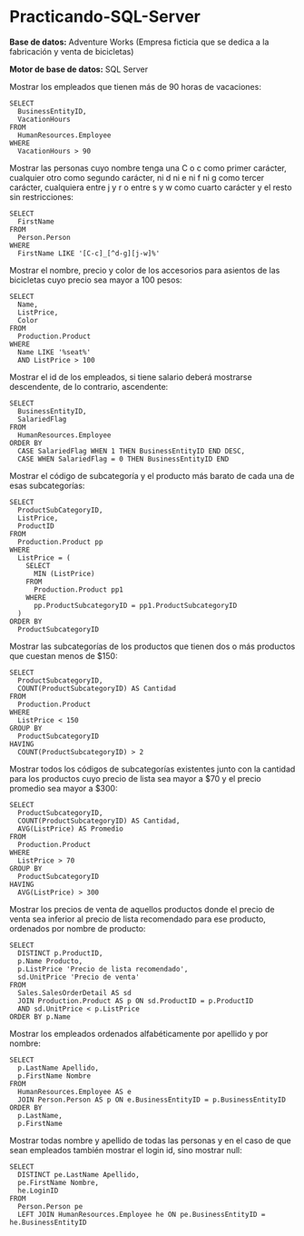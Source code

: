 # Practicando-SQL-Server
**Base de datos:** Adventure Works  (Empresa ficticia que se dedica a la fabricación y venta de bicicletas)  

**Motor de base de datos:** SQL Server  
  
Mostrar los empleados que tienen más de 90 horas de vacaciones:  
````
SELECT 
  BusinessEntityID, 
  VacationHours 
FROM 
  HumanResources.Employee 
WHERE 
  VacationHours > 90
````
Mostrar las personas cuyo nombre tenga una C o c como primer carácter,
cualquier otro como segundo carácter, ni d ni e ni f ni g como tercer carácter,
cualquiera entre j y r o entre s y w como cuarto carácter y el resto sin restricciones:  
````
SELECT 
  FirstName 
FROM 
  Person.Person 
WHERE 
  FirstName LIKE '[C-c]_[^d-g][j-w]%'
````
Mostrar el nombre, precio y color de los accesorios para asientos de las bicicletas
cuyo precio sea mayor a 100 pesos:  
````
SELECT 
  Name, 
  ListPrice, 
  Color 
FROM 
  Production.Product 
WHERE 
  Name LIKE '%seat%' 
  AND ListPrice > 100
````
Mostrar el id de los empleados, si tiene salario deberá mostrarse descendente, de lo contrario, ascendente:  
````
SELECT 
  BusinessEntityID, 
  SalariedFlag 
FROM 
  HumanResources.Employee 
ORDER BY 
  CASE SalariedFlag WHEN 1 THEN BusinessEntityID END DESC, 
  CASE WHEN SalariedFlag = 0 THEN BusinessEntityID END
````
Mostrar el código de subcategoría y el producto más barato de cada una de esas subcategorías:   
````
SELECT 
  ProductSubCategoryID, 
  ListPrice, 
  ProductID 
FROM 
  Production.Product pp 
WHERE 
  ListPrice = (
    SELECT 
      MIN (ListPrice) 
    FROM 
      Production.Product pp1 
    WHERE 
      pp.ProductSubcategoryID = pp1.ProductSubcategoryID
  ) 
ORDER BY 
  ProductSubcategoryID
````
Mostrar las subcategorías de los productos que tienen dos o más productos que cuestan menos de $150:  
````
SELECT 
  ProductSubcategoryID, 
  COUNT(ProductSubcategoryID) AS Cantidad 
FROM 
  Production.Product 
WHERE 
  ListPrice < 150 
GROUP BY 
  ProductSubcategoryID 
HAVING 
  COUNT(ProductSubcategoryID) > 2
````
Mostrar todos los códigos de subcategorías existentes junto con la cantidad para los productos cuyo precio de lista sea mayor a $70 y el precio promedio sea mayor a $300:  
````
SELECT 
  ProductSubcategoryID, 
  COUNT(ProductSubcategoryID) AS Cantidad, 
  AVG(ListPrice) AS Promedio 
FROM 
  Production.Product 
WHERE 
  ListPrice > 70 
GROUP BY 
  ProductSubcategoryID 
HAVING 
  AVG(ListPrice) > 300
````
Mostrar los precios de venta de aquellos productos donde el precio de venta sea inferior al precio de lista recomendado para ese producto, ordenados por nombre de producto:  
````
SELECT 
  DISTINCT p.ProductID, 
  p.Name Producto, 
  p.ListPrice 'Precio de lista recomendado', 
  sd.UnitPrice 'Precio de venta' 
FROM 
  Sales.SalesOrderDetail AS sd 
  JOIN Production.Product AS p ON sd.ProductID = p.ProductID 
  AND sd.UnitPrice < p.ListPrice
ORDER BY p.Name
````
Mostrar los empleados ordenados alfabéticamente por apellido y por nombre:  
````
SELECT 
  p.LastName Apellido, 
  p.FirstName Nombre 
FROM 
  HumanResources.Employee AS e 
  JOIN Person.Person AS p ON e.BusinessEntityID = p.BusinessEntityID 
ORDER BY 
  p.LastName, 
  p.FirstName
````
Mostrar todas nombre y apellido de todas las personas y en el caso de que sean empleados también mostrar el login id, sino mostrar null:  
````
SELECT 
  DISTINCT pe.LastName Apellido, 
  pe.FirstName Nombre, 
  he.LoginID 
FROM 
  Person.Person pe 
  LEFT JOIN HumanResources.Employee he ON pe.BusinessEntityID = he.BusinessEntityID
````

